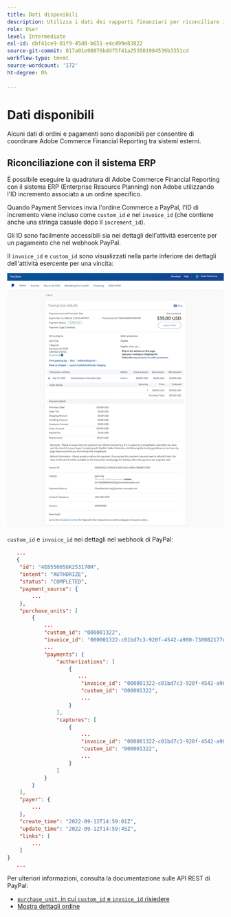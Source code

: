 ```yaml
---
title: Dati disponibili
description: Utilizza i dati dei rapporti finanziari per riconciliare i rapporti con sistemi non commerciali.
role: User
level: Intermediate
exl-id: dbf41ce9-01f9-45d0-b651-e4c499e83822
source-git-commit: 817a01e98876bddf5f41a253501984539b3351cd
workflow-type: tm+mt
source-wordcount: '172'
ht-degree: 0%

---
```


# Dati disponibili

Alcuni dati di ordini e pagamenti sono disponibili per consentire di coordinare Adobe Commerce Financial Reporting tra sistemi esterni.

## Riconciliazione con il sistema ERP

È possibile eseguire la quadratura di Adobe Commerce Financial Reporting con il sistema ERP (Enterprise Resource Planning) non Adobe utilizzando l&#39;ID incremento associato a un ordine specifico.

Quando Payment Services invia l&#39;ordine Commerce a PayPal, l&#39;ID di incremento viene incluso come `custom_id` _e_ nel `invoice_id` (che contiene anche una stringa casuale dopo il `increment_id`).

Gli ID sono facilmente accessibili sia nei dettagli dell&#39;attività esercente per un pagamento che nel webhook PayPal.

Il `invoice_id` e `custom_id` sono visualizzati nella parte inferiore dei dettagli dell&#39;attività esercente per una vincita:

![`custom_id` nei dettagli dell’attività di esercente](assets/merchant-activity-ids.png)

`custom_id` e `invoice_id` nei dettagli nel webhook di PayPal:

```json
   ...
   {
    "id": "4E855005GK253170H",
    "intent": "AUTHORIZE",
    "status": "COMPLETED",
    "payment_source": {
        ...
    },
    "purchase_units": [
        {
            ...
            "custom_id": "000001322",
            "invoice_id": "000001322-c01bd7c3-920f-4542-a900-738082177e92",
            ...
            "payments": {
                "authorizations": [
                    {
                       ...
                        "invoice_id": "000001322-c01bd7c3-920f-4542-a900-738082177e92",
                        "custom_id": "000001322",
                        ...
                    }
                ],
                "captures": [
                    {
                        ...
                        "invoice_id": "000001322-c01bd7c3-920f-4542-a900-738082177e92",
                        "custom_id": "000001322",
                        ...
                    }
                ]
            }
        }
    ],
    "payer": {
        ...
    },
    "create_time": "2022-09-12T14:59:01Z",
    "update_time": "2022-09-12T14:59:45Z",
    "links": [
        ...
    ]
}
   ...
```

Per ulteriori informazioni, consulta la documentazione sulle API REST di PayPal:

* [`purchase_unit`, in cui `custom_id` e `invoice_id` risiedere](https://developer.paypal.com/docs/api/orders/v2/#definition-purchase_unit:~:text=Read%20only.-,purchase_unit,-Comprimi)
* [Mostra dettagli ordine](https://developer.paypal.com/docs/api/orders/v2/#orders_get)
